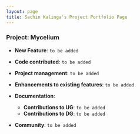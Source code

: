 ```yaml
---
layout: page
title: Sachin Kalinga's Project Portfolio Page
---
```


### Project: Mycelium

* **New Feature**: `to be added`

* **Code contributed**: `to be added`

* **Project management**: `to be added`

* **Enhancements to existing features**: `to be added`

* **Documentation**:
    * **Contributions to UG**: `to be added`
    * **Contributions to DG**: `to be added`

* **Community**: `to be added`
